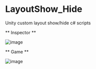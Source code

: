 # LayoutShow_Hide
Unity custom layout show/hide c# scripts

** Inspector **

![image](https://github.com/user-attachments/assets/a8d49802-21d0-4509-8e30-03198b493e41)


** Game **

![image](https://github.com/user-attachments/assets/40a53c09-7eda-4de5-bf5a-2e5c13e92385)
